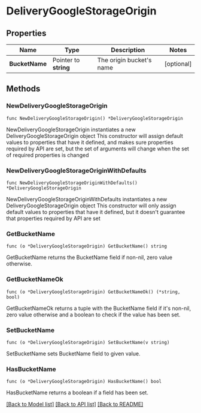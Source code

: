 # DeliveryGoogleStorageOrigin

## Properties

Name | Type | Description | Notes
------------ | ------------- | ------------- | -------------
**BucketName** | Pointer to **string** | The origin bucket&#39;s name | [optional] 

## Methods

### NewDeliveryGoogleStorageOrigin

`func NewDeliveryGoogleStorageOrigin() *DeliveryGoogleStorageOrigin`

NewDeliveryGoogleStorageOrigin instantiates a new DeliveryGoogleStorageOrigin object
This constructor will assign default values to properties that have it defined,
and makes sure properties required by API are set, but the set of arguments
will change when the set of required properties is changed

### NewDeliveryGoogleStorageOriginWithDefaults

`func NewDeliveryGoogleStorageOriginWithDefaults() *DeliveryGoogleStorageOrigin`

NewDeliveryGoogleStorageOriginWithDefaults instantiates a new DeliveryGoogleStorageOrigin object
This constructor will only assign default values to properties that have it defined,
but it doesn't guarantee that properties required by API are set

### GetBucketName

`func (o *DeliveryGoogleStorageOrigin) GetBucketName() string`

GetBucketName returns the BucketName field if non-nil, zero value otherwise.

### GetBucketNameOk

`func (o *DeliveryGoogleStorageOrigin) GetBucketNameOk() (*string, bool)`

GetBucketNameOk returns a tuple with the BucketName field if it's non-nil, zero value otherwise
and a boolean to check if the value has been set.

### SetBucketName

`func (o *DeliveryGoogleStorageOrigin) SetBucketName(v string)`

SetBucketName sets BucketName field to given value.

### HasBucketName

`func (o *DeliveryGoogleStorageOrigin) HasBucketName() bool`

HasBucketName returns a boolean if a field has been set.


[[Back to Model list]](../README.md#documentation-for-models) [[Back to API list]](../README.md#documentation-for-api-endpoints) [[Back to README]](../README.md)


